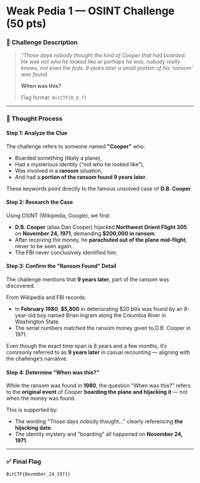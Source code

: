 # Weak Pedia 1 — OSINT Challenge (50 pts)

### 🧩 Challenge Description

> _"Those days nobody thought the kind of Cooper that had boarded. He was not who he looked like or perhaps he was, nobody really knows, not even the feds. 9 years later a small portion of his 'ransom' was found._  
>  
> **When was this?**  
>  
> Flag format: `BitCTF{M_D_Y}`

---

### 🧠 Thought Process

#### Step 1: Analyze the Clue
The challenge refers to someone named **"Cooper"** who:
- Boarded something (likely a plane),
- Had a mysterious identity (“not who he looked like”),
- Was involved in a **ransom** situation,
- And had a **portion of the ransom found 9 years later**.

These keywords point directly to the famous unsolved case of **D.B. Cooper**.

#### Step 2: Research the Case
Using OSINT (Wikipedia, Google), we find:

- **D.B. Cooper** (alias Dan Cooper) hijacked **Northwest Orient Flight 305** on **November 24, 1971**, demanding **$200,000 in ransom**.
- After receiving the money, he **parachuted out of the plane mid-flight**, never to be seen again.
- The FBI never conclusively identified him.

#### Step 3: Confirm the "Ransom Found" Detail
The challenge mentions that **9 years later**, part of the ransom was discovered.

From Wikipedia and FBI records:
- In **February 1980**, **$5,800** in deteriorating $20 bills was found by an 8-year-old boy named Brian Ingram along the Columbia River in Washington State.
- The serial numbers matched the ransom money given to D.B. Cooper in 1971.

Even though the exact time span is 8 years and a few months, it’s commonly referred to as **9 years later** in casual recounting — aligning with the challenge’s narrative.

#### Step 4: Determine "When was this?"
While the ransom was found in **1980**, the question "When was this?" refers to the **original event** of Cooper **boarding the plane and hijacking it** — not when the money was found.

This is supported by:
- The wording "Those days nobody thought..." clearly referencing **the hijacking date**.
- The identity mystery and "boarding" all happened on **November 24, 1971**.

---

### ✅ Final Flag

```text
BitCTF{November_24_1971}
